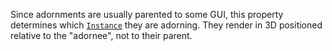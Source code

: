 Since adornments are usually parented to some GUI, this property
determines which [`Instance`](https://create.roblox.com/docs/reference/engine/classes/Instance) they are adorning. They render in 3D
positioned relative to the "adornee", not to their parent.